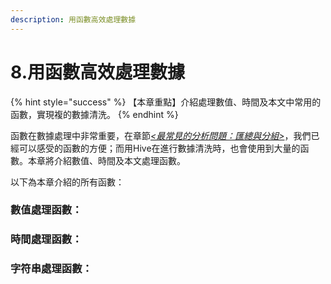 ```yaml
---
description: 用函數高效處理數據
---
```


# 8.用函數高效處理數據

{% hint style="success" %}
【本章重點】介紹處理數值、時間及本文中常用的函數，實現複的數據清洗。
{% endhint %}

函數在數據處理中非常重要，在章節[_<最常見的分析問題：匯總與分組>_](../../part-ii-ji-ben-tong-ji-pian/6.-zui-chang-jian-de-fen-xi-wen-ti-hui-zong-yu-fen-zu)，我們已經可以感受的函數的方便；而用Hive在進行數據清洗時，也會使用到大量的函數。本章將介紹數值、時間及本文處理函數。

以下為本章介紹的所有函數：

### 數值處理函數：

### 時間處理函數：

### 字符串處理函數：
